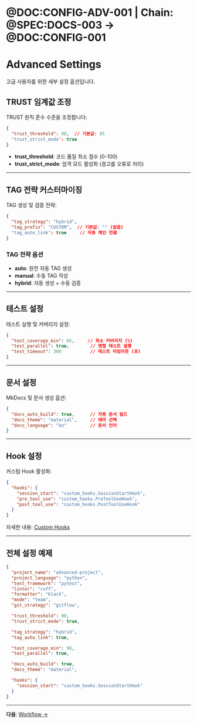 # @DOC:CONFIG-ADV-001 | Chain: @SPEC:DOCS-003 -> @DOC:CONFIG-001

# Advanced Settings

고급 사용자를 위한 세부 설정 옵션입니다.

## TRUST 임계값 조정

TRUST 원칙 준수 수준을 조정합니다:

```json
{
  "trust_threshold": 90,  // 기본값: 85
  "trust_strict_mode": true
}
```

- **trust_threshold**: 코드 품질 최소 점수 (0-100)
- **trust_strict_mode**: 엄격 모드 활성화 (경고를 오류로 처리)

---

## TAG 전략 커스터마이징

TAG 생성 및 검증 전략:

```json
{
  "tag_strategy": "hybrid",
  "tag_prefix": "CUSTOM",  // 기본값: "" (없음)
  "tag_auto_link": true     // 자동 체인 연결
}
```

### TAG 전략 옵션

- **auto**: 완전 자동 TAG 생성
- **manual**: 수동 TAG 작성
- **hybrid**: 자동 생성 + 수동 검증

---

## 테스트 설정

테스트 실행 및 커버리지 설정:

```json
{
  "test_coverage_min": 85,     // 최소 커버리지 (%)
  "test_parallel": true,        // 병렬 테스트 실행
  "test_timeout": 300           // 테스트 타임아웃 (초)
}
```

---

## 문서 설정

MkDocs 및 문서 생성 옵션:

```json
{
  "docs_auto_build": true,      // 자동 문서 빌드
  "docs_theme": "material",     // 테마 선택
  "docs_language": "ko"         // 문서 언어
}
```

---

## Hook 설정

커스텀 Hook 활성화:

```json
{
  "hooks": {
    "session_start": "custom_hooks.SessionStartHook",
    "pre_tool_use": "custom_hooks.PreToolUseHook",
    "post_tool_use": "custom_hooks.PostToolUseHook"
  }
}
```

자세한 내용: [Custom Hooks](../hooks/custom-hooks.md)

---

## 전체 설정 예제

```json
{
  "project_name": "advanced-project",
  "project_language": "python",
  "test_framework": "pytest",
  "linter": "ruff",
  "formatter": "black",
  "mode": "team",
  "git_strategy": "gitflow",

  "trust_threshold": 90,
  "trust_strict_mode": true,

  "tag_strategy": "hybrid",
  "tag_auto_link": true,

  "test_coverage_min": 90,
  "test_parallel": true,

  "docs_auto_build": true,
  "docs_theme": "material",

  "hooks": {
    "session_start": "custom_hooks.SessionStartHook"
  }
}
```

---

**다음**: [Workflow →](../workflow.md)
